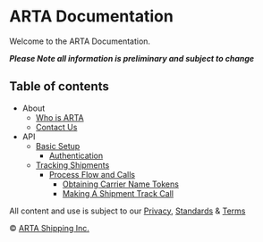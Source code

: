 # ARTA Documentation

Welcome to the ARTA Documentation.

**_Please Note all information is preliminary and subject to change_**

## Table of contents

- About
  - [Who is ARTA](sections/about.md)
  - [Contact Us](sections/about.md)
- API
  -  [Basic Setup](sections/api/basics.md)
     -  [Authentication](sections/api/basics.md#authentication)
  - [Tracking Shipments](sections/api/tracking.md)
    - [Process Flow and Calls](sections/api/tracking.md#process-flow-and-calls)
      - [Obtaining Carrier Name Tokens](sections/api/tracking.md#obtaining-carrier-name-tokens)
      - [Making A Shipment Track Call](sections/api/tracking.md#making-a-shipment-track-call)

All content and use is subject to our [Privacy](https://shiparta.com/privacy),
[Standards](https://shiparta.com/standards) & [Terms](https://shiparta.com/terms)

© [ARTA Shipping Inc.](https://shiparta.com)
